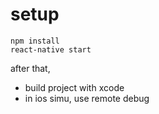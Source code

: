 # setup
```
npm install 
react-native start
```
after that, 

- build project with xcode
- in ios simu, use remote debug



